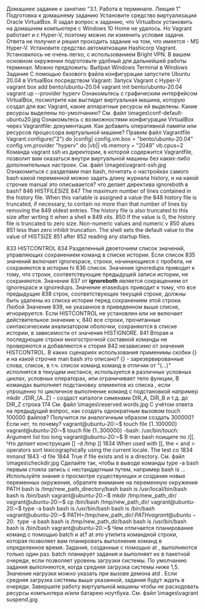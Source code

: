 Домашнее задание к занятию "3.1. Работа в терминале. Лекция 1"
Подготовка к домашнему заданию
Установите средство виртуализации Oracle VirtualBox.
    Я задал вопрос к заданию, что Virtualbox установить на домашнем компьютере с Windows 10 Home не удалось. Но Vagrant работает и c Hyper-V, поэтому можно ли изменить условие задачи.
    Ответа не получил и решил проходить задание на том, что имеется - MS Hyper-V.
Установите средство автоматизации Hashicorp Vagrant.
    Установилось не очень легко, с использованием Bright VPN.
В вашем основном окружении подготовьте удобный для дальнейшей работы терминал. Можно предложить:
    Выбрал Windows Terminal в Windows
Задание
С помощью базового файла конфигурации запустите Ubuntu 20.04 в VirtualBox посредством Vagrant:
    Запуск Vagrant с Hyper-V
        vagrant box add bento/ubuntu-20.04
        vagrant init bento/ubuntu-20.04
        vagrant up --provider hyperv
Ознакомьтесь с графическим интерфейсом VirtualBox, посмотрите как выглядит виртуальная машина, которую создал для вас Vagrant, какие аппаратные ресурсы ей выделены. Какие ресурсы выделены по-умолчанию?
    См. файл \images\conf-default-ubuntu20.jpg
Ознакомьтесь с возможностями конфигурации VirtualBox через Vagrantfile: документация. Как добавить оперативной памяти или ресурсов процессора виртуальной машине?
    Правим файл Vagrantfile
    Vagrant.configure("2") do |config|
        config.vm.box = "bento/ubuntu-20.04"
        config.vm.provider "hyperv" do |vb||
	        vb.memory = "2048"
	        vb.cpus=2
Команда vagrant ssh из директории, в которой содержится Vagrantfile, позволит вам оказаться внутри виртуальной машины без каких-либо дополнительных настроек.
    См. файл \images\vagrant-ssh.jpg
Ознакомиться с разделами man bash, почитать о настройках самого bash
какой переменной можно задать длину журнала history, и на какой строчке manual это описывается? что делает директива ignoreboth в bash?
846        HISTFILESIZE
    847               The maximum number of lines contained in the history file.  When this variable is assigned a value the
    848               history  file  is truncated, if necessary, to contain no more than that number of lines by removing the
    849               oldest entries.  The history file is also truncated to this size after writing it when a  shell  e    849 xits.
    850               If  the  value is 0, the history file is truncated to zero size.  Non-numeric values and numeric v    850 alues
    851               less than zero inhibit truncation.  The shell sets the default value to the  value  of  HISTSIZE      851 after
    852               reading any startup files.

833 HISTCONTROL
    834 Разделенный двоеточием список значений, управляющих сохранением команд в списке истории. Если список 
    835 значений включает ignorespace, строки, начинающиеся с пробела, не сохраняются в истории hi 
    836 список. Значение ignoredups приводит к тому, что строки, соответствующие предыдущей записи истории, не сохраняются. Значение 
    837 от **ignoreboth** является сокращением от ignorespace и ignoredups. Значение erasedups приводит к тому, что все предыдущие 
    838 строк, соответствующих текущей строке, должны быть удалены из списка истории перед сохранением этой строки. Любой Значение 
	839, не указанное в приведенном выше списке, игнорируется. Если HISTCONTROL не установлен или не включает действительное значение v,
    840 все строки, прочитанные синтаксическим анализатором оболочки, сохраняются в списке истории, в зависимости от значения HISTIGNORE.
    841 Вторая и последующие строки многострочной составной команды не проверяются и добавляются к стория 
	842 независимо от значения HISTCONTROL.
В каких сценариях использования применимы скобки {} и на какой строчке man bash это описано?
    {} - зарезервированные слова, список, в т.ч. список команд команд в отличии от "(...)" исполнятся в текущем инстансе, 
    используется в различных условных циклах, условных операторах, или ограничивает тело функции, 
    В командах выполняет подстановку элементов из списка , если упрощенно то  цикличное выполнение команд с подстановкой 
    например mkdir ./DIR_{A..Z} - создаст каталоги сименами DIR_A, DIR_B и т.д. до DIR_Z
    строка 174 См. файл \images\reserved words.jpg
С учётом ответа на предыдущий вопрос, как создать однократным вызовом touch 100000 файлов? Получится ли аналогичным образом создать 300000? Если нет, то почему?
    vagrant@ubuntu-20:~$ touch file {1..100000}
    vagrant@ubuntu-20:~$ touch file {1..300000}
    -bash: /usr/bin/touch: Argument list too long
    vagrant@ubuntu-20:~$
В man bash поищите по /\[\[. Что делает конструкция [[ -d /tmp ]]
    1834        When  used  with  [[, the < and > operators sort lexicographically using the current locale.  The test co   1834 mmand 
    1843        -d file
    1844               True if file exists and is a directory.
    См. файл \images\checkdir.jpg
Сделайте так, чтобы в выводе команды type -a bash первым стояла запись с нестандартным путем, например bash is ... Используйте знания о просмотре существующих и создании новых переменных окружения, обратите внимание на переменную окружения PATH
bash is /tmp/new_path_directory/bash
bash is /usr/local/bin/bash
bash is /bin/bash
    vagrant@ubuntu-20:~$ mkdir /tmp/new_path_dir/
    vagrant@ubuntu-20:~$ cp /bin/bash /tmp/new_path_dir/
    vagrant@ubuntu-20:~$ type -a bash
    bash is /usr/bin/bash
    bash is /bin/bash
    vagrant@ubuntu-20:~$ PATH=/tmp/new_path_dir/:$PATH
    vagrant@ubuntu-20:~$ type -a bash
    bash is /tmp/new_path_dir/bash
    bash is /usr/bin/bash
    bash is /bin/bash
    vagrant@ubuntu-20:~$
Чем отличается планирование команд с помощью batch и at?
    at это утилита командной строки, которая позволяет вам планировать выполнение команд в определенное время. Задания, созданные с помощью at , выполняются только один раз.
    batch планирует задания и выполняет их в пакетной очереди, если позволяет уровень загрузки системы. По умолчанию задания выполняются, когда средняя загрузка системы ниже 1,5. Значение нагрузки можно указать при вызове демона atd . Если средняя загрузка системы выше указанной, задания будут ждать в очереди.
Завершите работу виртуальной машины чтобы не расходовать ресурсы компьютера и/или батарею ноутбука.
    См. файл \images\vagrant suspend.jpg